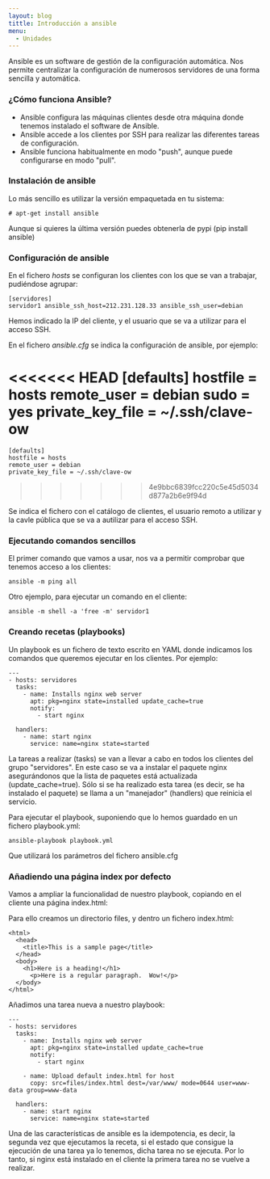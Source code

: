 ```yaml
---
layout: blog
tittle: Introducción a ansible
menu:
  - Unidades
---
```


Ansible es un software de gestión de la configuración automática. Nos
permite centralizar la configuración de numerosos servidores de una
forma sencilla y automática.

### ¿Cómo funciona Ansible?

* Ansible configura las máquinas clientes desde otra máquina donde
tenemos instalado el software de Ansible.
* Ansible accede a los clientes por SSH para realizar las diferentes
tareas de configuración.
* Ansible funciona habitualmente en modo "push", aunque puede
configurarse en modo "pull".

### Instalación de ansible

Lo más sencillo es utilizar la versión empaquetada en tu sistema:

    # apt-get install ansible

Aunque si quieres la última versión puedes obtenerla de pypi (pip
install ansible)

### Configuración de ansible

En el fichero *hosts* se configuran los clientes con los que se van a trabajar, pudiéndose agrupar:

    [servidores]
    servidor1 ansible_ssh_host=212.231.128.33 ansible_ssh_user=debian

Hemos indicado la IP del cliente, y el usuario que se va a utilizar para el acceso SSH.

En el fichero *ansible.cfg* se indica la configuración de ansible, por ejemplo:

<<<<<<< HEAD
        [defaults]
        hostfile = hosts
        remote_user = debian
	sudo = yes
        private_key_file = ~/.ssh/clave-ow
=======
    [defaults]
    hostfile = hosts
    remote_user = debian
    private_key_file = ~/.ssh/clave-ow
>>>>>>> 4e9bbc6839fcc220c5e45d5034d877a2b6e9f94d

Se indica el fichero con el catálogo de clientes, el usuario remoto a
utilizar y la cavle pública que se va a autilizar para el acceso SSH.

### Ejecutando comandos sencillos

El primer comando que vamos a usar, nos va a permitir comprobar que tenemos acceso a los clientes:

    ansible -m ping all

Otro ejemplo, para ejecutar un comando en el cliente:

    ansible -m shell -a 'free -m' servidor1

### Creando recetas (playbooks)

Un playbook es un fichero de texto escrito en YAML  donde indicamos
los comandos que queremos ejecutar en los clientes. Por ejemplo:

    ---
    - hosts: servidores
      tasks:
        - name: Installs nginx web server
          apt: pkg=nginx state=installed update_cache=true
          notify:
            - start nginx       

      handlers:
        - name: start nginx
          service: name=nginx state=started

La tareas a realizar (tasks) se van a llevar a cabo en todos los
clientes del grupo "servidores". En este caso se va a instalar el
paquete nginx asegurándonos que la lista de paquetes está actualizada
(update_cache=true). Sólo si se ha realizado esta tarea (es decir, se
ha instalado el paquete) se llama a un "manejador" (handlers) que
reinicia el servicio. 

Para ejecutar el playbook, suponiendo que lo hemos guardado en un
fichero playbook.yml:

    ansible-playbook playbook.yml

Que utilizará los parámetros del fichero ansible.cfg

### Añadiendo una página index por defecto

Vamos a ampliar la funcionalidad de nuestro playbook, copiando en el
cliente una página index.html:

Para ello creamos un directorio files, y dentro un fichero index.html:

    <html>
      <head>
        <title>This is a sample page</title>
      </head>
      <body>
        <h1>Here is a heading!</h1>
          <p>Here is a regular paragraph.  Wow!</p>
      </body>
    </html>

Añadimos una tarea nueva a nuestro playbook:

    ---
    - hosts: servidores
      tasks:
        - name: Installs nginx web server
          apt: pkg=nginx state=installed update_cache=true
          notify:
            - start nginx       

        - name: Upload default index.html for host
          copy: src=files/index.html dest=/var/www/ mode=0644 user=www-data group=www-data

      handlers:
        - name: start nginx
          service: name=nginx state=started

Una de las características de ansible es la idempotencia, es decir, la
segunda vez que ejecutamos la receta, si el estado que consigue la
ejecución de una tarea ya lo tenemos, dicha tarea no se ejecuta. Por
lo tanto, si nginx está instalado en el cliente la primera tarea no se
vuelve a realizar.

